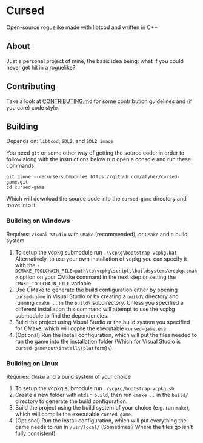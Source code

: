 # Cursed

Open-source roguelike made with libtcod and written in C++

## About

Just a personal project of mine, the basic idea being: what if you could never get hit in a roguelike?

## Contributing

Take a look at [CONTRIBUTING.md](https://github.com/afyber/cursed-game/blob/master/CONTRIBUTING.md) for some contribution guidelines and (if you care) code style.

## Building

Depends on: `libtcod`, `SDL2`, and `SDL2_image`

You need `git` or some other way of getting the source code; in order to follow along with the instructions below run open a console and run these commands:
```
git clone --recurse-submodules https://github.com/afyber/cursed-game.git
cd cursed-game
```
Which will download the source code into the `cursed-game` directory and move into it.

### Building on Windows

Requires: `Visual Studio` with `CMake` (recommended), or `CMake` and a build system

1. To setup the vcpkg submodule run `.\vcpkg\bootstrap-vcpkg.bat`
Alternatively, to use your own installation of vcpkg you can specify it with the `-DCMAKE_TOOLCHAIN_FILE=path\to\vcpkg\scripts\buildsystems\vcpkg.cmake` option on your CMake command in the next step or setting the `CMAKE_TOOLCHAIN_FILE` variable.
2. Use CMake to generate the build configuration either by opening `cursed-game` in Visual Studio or by creating a `build\` directory and running `cmake ..` in the `build\` subdirectory.
Unless you specified a different installation this command will attempt to use the vcpkg submodule to find the dependencies.
3. Build the project using Visual Studio or the build system you specified for CMake, which will copile the executable `cursed-game.exe`.
4. (Optional) Run the install configuration, which will put the files needed to run the game into the installation folder (Which for Visual Studio is `cursed-game\out\install\{platform}\`).

### Building on Linux

Requires: `CMake` and a build system of your choice

1. To setup the vcpkg submodule run `./vcpkg/bootstrap-vcpkg.sh`
2. Create a new folder with `mkdir build`, then run `cmake ..` in the `build/` directory to generate the build configuration.
3. Build the project using the build system of your choice (e.g. run `make`), which will compile the executable `cursed-game`.
4. (Optional) Run the install configuration, which will put everything the game needs to run in `/usr/local/` (Sometimes? Where the files go isn't fully consistent).